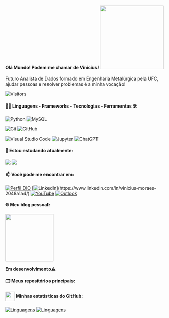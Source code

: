 #### Olá Mundo! Podem me chamar de Vinicius! <img src="https://media.giphy.com/media/1XCcD9VLQZ2Io/giphy.gif"  width="200" style="horizontal-align: upper;">

Futuro Analista de Dados formado em Engenharia Metalúrgica pela UFC, ajudar pessoas e resolver problemas é a minha vocação!

![Visitors](https://api.visitorbadge.io/api/visitors?path=https%3A%2F%2Fgithub.com%2FViniciusMO1%2Fdio-lab-open-source&label=Visitantes%20%5Co%2F&countColor=%23263759)

#### 👨‍💻 Linguagens - Frameworks - Tecnologias - Ferramentas  🛠

![Python](https://img.shields.io/badge/Python-%23934B8E?style=flat-square&labelColor=%23414141&logo=Python&logoColor=white)
![MySQL](https://img.shields.io/badge/MySQL-%23EFD81D?style=flat-square&labelColor=%23414141&logo=MySQL&logoColor=white)

![Git](https://img.shields.io/badge/Git-%23DB2A20.svg?style=flat-square&labelColor=%23414141&logo=Git&logoColor=white)
![GitHub](https://img.shields.io/badge/GitHub-%23316192.svg?style=flat-square&labelColor=%23414141&logo=GitHub&logoColor=white)</div>

![Visual Studio Code](https://img.shields.io/badge/Visual%20Studio%20Code-%232D9EEA?style=flat-square&labelColor=%23414141&logo=visual-studio-code&logoColor=white)
![Jupyter](https://img.shields.io/badge/Jupyter-%23934B8E?style=flat-square&labelColor=%23414141&logo=Jupyter&logoColor=white)
![ChatGPT](https://img.shields.io/badge/ChatGPT-%231A9A7A?style=flat-square&labelColor=%23414141&logo=openai&logoColor=white)</div></div>

#### 🌱 Estou estudando atualmente:
<div>
<img src="https://img.shields.io/badge/AI-%232F74C0?style=flat-square&labelColor=%23414141&logo=AI&logoColor=white" />
<img src="https://img.shields.io/badge/Excel-%2300A86B?style=flat-square&labelColor=%23414141&logo=Excel&logoColor=white" />
</div>

#### 📫 Você pode me encontrar em:

[![Perfil DIO](https://img.shields.io/badge/-Meu%20Perfil%20na%20DIO-30A3DC?style=for-the-badge)]([https://www.dio.me/users/viniciusengmetal](https://dio.me/users/viniciusengmetal))
[![LinkedIn](https://img.shields.io/badge/-LinkedIn-%230A66C2?style=flat-square&labelColor=%230A66C2&logo=linkedin&logoColor=black&link=[(https://www.linkedin.com/in/vinicius-moraes-2048a1a4/))](https://www.linkedin.com/in/vinicius-moraes-2048a1a4/)
[![YouTube](https://img.shields.io/badge/YouTube-%23FF0000.svg?style=flat-square&logo=YouTube&logoColor=black&link=https://www.youtube.com/)](https://www.youtube.com/)</div>
[![Outlook](https://img.shields.io/badge/nillfera@outlook.com-%230078D4.svg?style=flat-square&logo=microsoftoutlook&logoColor=black&link=viniciusengmetal@outlook.com)](viniciusengmetal@outlook.com)

#### 🌐 Meu blog pessoal:
<div >
	<a href="https://github.com/ViniciusMO1">
  	<img align="center" src="https://www.numerama.com/wp-content/uploads/2014/10/github-675.jpg" width="150" />
  	</a>
</div>
	<p><strong>Em desenvolvimento</strong>⚠️</p>

#### 🗂️ Meus repositórios principais:


#### <img src="https://github.githubassets.com/images/modules/logos_page/GitHub-Mark.png" width="30" style="vertical-align: middle;"> Minhas estatísticas do GitHub: 
[![Linguagens](https://github-readme-stats.vercel.app/api?username=ViniciusMO1&show_icons=true&locale=pt-BR&&theme=dark)](https://github.com/ViniciusMO1?tab=repositories)
[![Linguagens](https://github-readme-stats.vercel.app/api/top-langs/?username=ViniciusMO1&layout=compact&locale=pt-BR&&theme=dark)](https://github.com/ViniciusMO1?tab=repositories)

#
